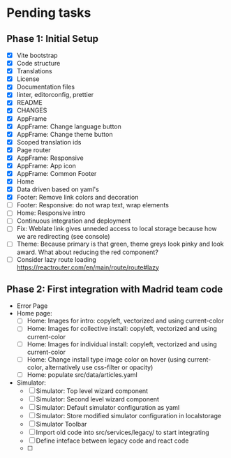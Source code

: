 # Pending tasks

## Phase 1: Initial Setup

- [x] Vite bootstrap
- [x] Code structure
- [x] Translations
- [x] License
- [x] Documentation files
- [x] linter, editorconfig, prettier
- [x] README
- [x] CHANGES
- [x] AppFrame
- [x] AppFrame: Change language button
- [x] AppFrame: Change theme button
- [x] Scoped translation ids
- [x] Page router
- [x] AppFrame: Responsive
- [x] AppFrame: App icon
- [x] AppFrame: Common Footer
- [x] Home
- [x] Data driven based on yaml's
- [x] Footer: Remove link colors and decoration
- [ ] Footer: Responsive: do not wrap text, wrap elements
- [ ] Home: Responsive intro
- [ ] Continuous integration and deployment
- [ ] Fix: Weblate link gives unneded access to local storage because how we are redirecting (see console)
- [ ] Theme: Because primary is that green, theme greys look pinky and look award. What about reducing the red component?
- [ ] Consider lazy route loading https://reactrouter.com/en/main/route/route#lazy

## Phase 2: First integration with Madrid team code

- Error Page
- Home page:
    - [ ] Home: Images for intro: copyleft, vectorized and using current-color
    - [ ] Home: Images for collective install: copyleft, vectorized and using current-color
    - [ ] Home: Images for individual install: copyleft, vectorized and using current-color
    - [ ] Home: Change install type image color on hover (using current-color, alternatively use css-filter or opacity)
    - [ ] Home: populate src/data/articles.yaml
- Simulator:
    - [ ] Simulator: Top level wizard component
    - [ ] Simulator: Second level wizard component
    - [ ] Simulator: Default simulator configuration as yaml
    - [ ] Simulator: Store modified simulator configuration in localstorage
    - [ ] Simulator Toolbar
    - [ ] Import old code into src/services/legacy/ to start integrating
    - [ ] Define inteface between legacy code and react code
    - [ ] 
